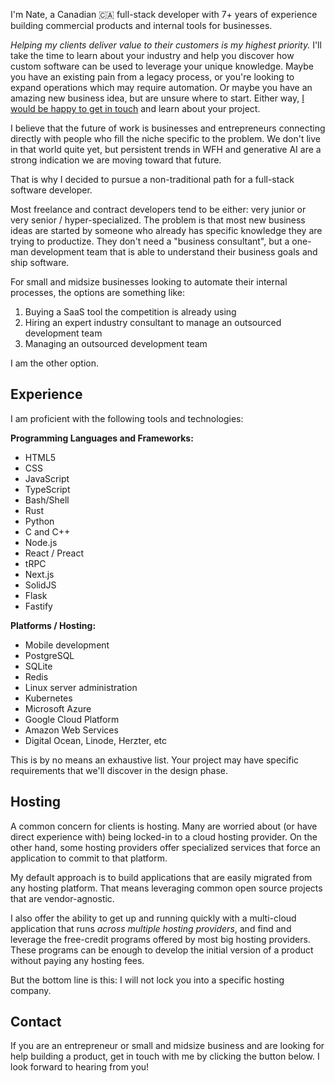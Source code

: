 I'm Nate, a Canadian 🇨🇦 full-stack developer with 7+ years of experience building commercial products and internal tools for businesses.

_Helping my clients deliver value to their customers is my highest priority._ I'll take the time to learn about your industry and help you discover how custom software can be used to leverage your unique knowledge. Maybe you have an existing pain from a legacy process, or you're looking to expand operations which may require automation. Or maybe you have an amazing new business idea, but are unsure where to start. Either way, [I would be happy to get in touch](/contact) and learn about your project.

I believe that the future of work is businesses and entrepreneurs connecting directly with people who fill the niche specific to the problem. We don't live in that world quite yet, but persistent trends in WFH and generative AI are a strong indication we are moving toward that future.

That is why I decided to pursue a non-traditional path for a full-stack software developer.

Most freelance and contract developers tend to be either: very junior or very senior / hyper-specialized. The problem is that most new business ideas are started by someone who already has specific knowledge they are trying to productize. They don't need a "business consultant", but a one-man development team that is able to understand their business goals and ship software.

For small and midsize businesses looking to automate their internal processes, the options are something like:

1. Buying a SaaS tool the competition is already using
2. Hiring an expert industry consultant to manage an outsourced development team
3. Managing an outsourced development team

I am the other option.

## Experience

I am proficient with the following tools and technologies:

**Programming Languages and Frameworks:**
- HTML5
- CSS
- JavaScript
- TypeScript
- Bash/Shell
- Rust
- Python
- C and C++
- Node.js
- React / Preact
- tRPC
- Next.js
- SolidJS
- Flask
- Fastify

**Platforms / Hosting:**
- Mobile development
- PostgreSQL
- SQLite
- Redis
- Linux server administration
- Kubernetes
- Microsoft Azure
- Google Cloud Platform
- Amazon Web Services
- Digital Ocean, Linode, Herzter, etc

This is by no means an exhaustive list. Your project may have specific requirements that we'll discover in the design phase.

## Hosting

A common concern for clients is hosting. Many are worried about (or have direct experience with) being locked-in to a cloud hosting provider. On the other hand, some hosting providers offer specialized services that force an application to commit to that platform.

My default approach is to build applications that are easily migrated from any hosting platform. That means leveraging common open source projects that are vendor-agnostic.

I also offer the ability to get up and running quickly with a multi-cloud application that runs _across multiple hosting providers_, and find and leverage the free-credit programs offered by most big hosting providers. These programs can be enough to develop the initial version of a product without paying any hosting fees.

But the bottom line is this: I will not lock you into a specific hosting company.

## Contact

If you are an entrepreneur or small and midsize business and are looking for help building a product, get in touch with me by clicking the button below. I look forward to hearing from you!
